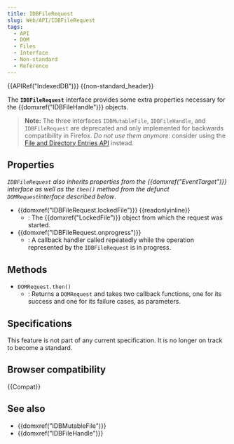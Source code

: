 ```yaml
---
title: IDBFileRequest
slug: Web/API/IDBFileRequest
tags:
  - API
  - DOM
  - Files
  - Interface
  - Non-standard
  - Reference
---
```

{{APIRef("IndexedDB")}} {{non-standard_header}}

The **`IDBFileRequest`** interface provides some extra properties necessary for the {{domxref("IDBFileHandle")}} objects.

> **Note:** The three interfaces `IDBMutableFile`, `IDBFileHandle`, and `IDBFileRequest` are deprecated and only implemented
> for backwards compatibility in Firefox. _Do not use them anymore_:
> consider using the [File and Directory Entries API](/en-US/docs/Web/API/File_and_Directory_Entries_API) instead.

## Properties

_`IDBFileRequest` also inherits properties from the {{domxref("EventTarget")}} interface
as well as the `then()` method from the defunct `DOMRequest`interface described below_.

- {{domxref("IDBFileRequest.lockedFile")}} {{readonlyinline}}
  - : The {{domxref("LockedFile")}} object from which the request was started.
- {{domxref("IDBFileRequest.onprogress")}}
  - : A callback handler called repeatedly while the operation represented by the `IDBFileRequest` is in progress.

## Methods

- `DOMRequest.then()`
  - : Returns a `DOMRequest` and takes two callback functions, one for its success and one for its failure cases, as parameters.

## Specifications

This feature is not part of any current specification. It is no longer on track to become a standard.

## Browser compatibility

{{Compat}}

## See also

- {{domxref("IDBMutableFile")}}
- {{domxref("IDBFileHandle")}}
